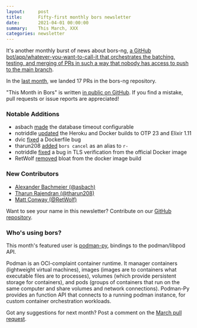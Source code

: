 ```yaml
---
layout:     post
title:      Fifty-first monthly bors newsletter
date:       2021-04-01 00:00:00
summary:    This March, XXX
categories: newsletter
---
```


It's another monthly burst of news about bors-ng, [a GitHub bot/app/whatever-you-want-to-call-it that orchestrates the batching, testing, and merging of PRs in such a way that nobody has access to push to the main branch](https://www.christopherbiscardi.com/bors).

In the [last month](https://github.com/bors-ng/bors-ng/pulls?q=is%3Apr+is%3Amerged+closed%3A2021-03-01..2021-03-31),
we landed 17 PRs in the bors-ng repository.

"This Month in Bors" is written [in public on GitHub][GitHub for TMiB].
If you find a mistake, pull requests or issue reports are appreciated!

[GitHub for TMiB]: https://github.com/bors-ng/bors-ng.github.io


### Notable Additions

* asbach [made](https://github.com/bors-ng/bors-ng/pull/1134) the database timeout configurable
* notriddle [updated](https://github.com/bors-ng/bors-ng/pull/1179) the Heroku and Docker builds to OTP 23 and Elixir 1.11
* dvic [fixed](https://github.com/bors-ng/bors-ng/pull/1182) a Dockerfile bug
* tharun208 [added](https://github.com/bors-ng/bors-ng/pull/1191) `bors cancel` as an alias to `r-`
* notriddle [fixed](https://github.com/bors-ng/bors-ng/pull/1197) a bug in TLS verification from the official Docker image
* RetWolf [removed](https://github.com/bors-ng/bors-ng/pull/1200) bloat from the docker image build


### New Contributors

* [Alexander Bachmeier (@asbach)](https://github.com/asbach)
* [Tharun Rajendran (@tharun208)](https://github.com/tharun208)
* [Matt Conway (@RetWolf)](https://github.com/RetWolf)

Want to see your name in this newsletter? Contribute on our [GitHub repository](https://github.com/bors-ng/bors-ng).


### Who's using bors?

This month's featured user is [podman-py](https://github.com/containers/podman-py), bindings to the podman/libpod API.

Podman is an OCI-complaint container runtime. It manager containers (lightweight virtual machines), images (images are to containers what executable files are to processes), volumes (which provide persistent storage for containers), and pods (groups of containers that run on the same computer and share volumes and network connections). Podman-Py provides an function API that connects to a running podman instance, for custom container orchestration workloads.

Got any suggestions for next month?
Post a comment on the [March pull request](https://github.com/bors-ng/bors-ng.github.io/pull/___).
